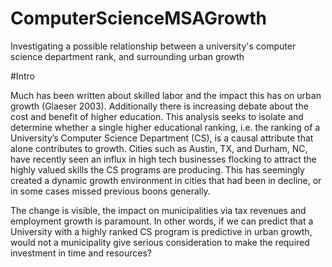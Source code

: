# ComputerScienceMSAGrowth
Investigating a possible relationship between a university's computer science department rank, and surrounding urban growth


#Intro

Much has been written about skilled labor and the impact this has on urban growth (Glaeser 2003). 
Additionally there is increasing debate about the cost and benefit of higher education. 
This analysis seeks to isolate and determine whether a single higher educational ranking, i.e. the ranking of a 
University’s Computer Science Department (CS), is a causal attribute that alone contributes to growth. 
Cities such as Austin, TX, and Durham, NC, have recently seen an influx in high tech businesses flocking to attract 
the highly valued skills the CS programs are producing. This has seemingly created a dynamic growth environment 
in cities that had been in decline, or in some cases missed previous boons generally.  


The change is visible, the impact on municipalities via tax revenues and employment growth is paramount.
In other words, if we can predict that a University with a highly ranked CS program is predictive in urban growth, 
would not a municipality give serious consideration to make the required investment in time and resources? 
